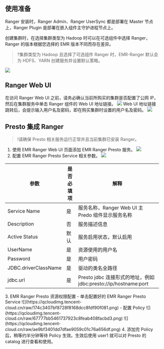 ## 使用准备
Ranger 安装时，Ranger Admin、Ranger UserSync 都是部署在 Master 节点上，Ranger Plugin 是部署在嵌入组件主守护进程节点上。  

创建集群时，在选择集群类型为 Hadoop 时可以在可选组件中选择 Ranger，Ranger 的版本根据您选择的 EMR 版本不同而存在差异。
>?集群类型为 Hadoop 且选择了可选组件 Ranger 时，EMR-Ranger 默认会为 HDFS、YARN 创建服务并设置默认策略。
>
![](https://qcloudimg.tencent-cloud.cn/raw/c80ea1ec27340de0788d59a85fbc1762.png)

## Ranger Web UI
在访问 Ranger Web UI 之前，请务必确认当前所购买的集群是否配置了公网 IP，然后在集群服务中单击 Ranger 组件的 Web UI 地址链接。
![](https://qcloudimg.tencent-cloud.cn/raw/edb1a5ee9c1c89c511c9598f3a61d375.png)
Web UI 地址链接跳转后，会提示输入用户名及密码，即在购买集群时设置的用户名及密码。
![](https://qcloudimg.tencent-cloud.cn/raw/e8679c01f804c608011a6d34ae58291c.png)

## Presto 集成 Ranger
>!请确保 Presto 相关服务运行正常并且当前集群已安装 Ranger。
>
1. 使用 EMR Ranger Web UI 页面添加 EMR Ranger Presto 服务。
![](https://qcloudimg.tencent-cloud.cn/raw/4c59168f9e7e6539516bece37ec36fdf.png)
2. 配置 EMR Ranger Presto Service 相关参数。
![](https://qcloudimg.tencent-cloud.cn/raw/bb2377b1effe9568ce37441a9529221e.png)
<table>
<thead>
<tr>
<th><strong>参数</strong></th>
<th><strong>是否必填项</strong></th>
<th><strong>解释</strong></th>
</tr>
</thead>
<tbody><tr>
<td>Service Name</td>
<td>是</td>
<td>服务名称，Ranger Web UI 主 Predo 组件显示服务名称</td>
</tr>
<tr>
<td>Description</td>
<td>否</td>
<td>服务描述信息</td>
</tr>
<tr>
<td>Active Status</td>
<td>默认</td>
<td>服务启用状态，默认启用</td>
</tr>
<tr>
<td>UserName</td>
<td>是</td>
<td>资源使用的用户名</td>
</tr>
<tr>
<td>Password</td>
<td>是</td>
<td>用户密码</td>
</tr>
<tr>
<td>JDBC.driverClassName</td>
<td>是</td>
<td>驱动的类名全路径</td>
</tr>
<tr>
<td>jdbc.url</td>
<td>是</td>
<td>Presto jdbc 连接形式的地址，例如 jdbc:presto://ip/hostname:port</td>
</tr>
</tbody></table>
3. EMR Ranger Presto 资源权限配置
 - 单击配置好的 EMR Ranger Presto Service
![](https://qcloudimg.tencent-cloud.cn/raw/174c3407bf8728f8168dcc8fdf90f081.png)
 - 配置 Policy 
![](https://qcloudimg.tencent-cloud.cn/raw/67777bb5461737923c8feab408facbd3.png)
![](https://qcloudimg.tencent-cloud.cn/raw/ae9bf3401dd7dfae9059c01c76a656df.png)
4. 添加完 Policy 后，稍等约半分钟等待 Policy 生效。生效后使用 user1 就可以对 Presto 的 catalog 进行查看和使用。
